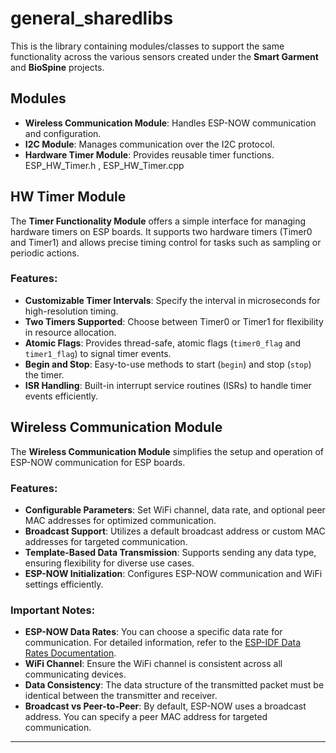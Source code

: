 # general_sharedlibs

This is the library containing modules/classes to support the same functionality across the various sensors created under the **Smart Garment** and **BioSpine** projects.

## Modules
- **Wireless Communication Module**: Handles ESP-NOW communication and configuration.
- **I2C Module**: Manages communication over the I2C protocol.
- **Hardware Timer Module**: Provides reusable timer functions.
  ESP_HW_Timer.h , ESP_HW_Timer.cpp

## HW Timer Module

The **Timer Functionality Module** offers a simple interface for managing hardware timers on ESP boards. It supports two hardware timers (Timer0 and Timer1) and allows precise timing control for tasks such as sampling or periodic actions. 

### Features:
- **Customizable Timer Intervals**: Specify the interval in microseconds for high-resolution timing.
- **Two Timers Supported**: Choose between Timer0 or Timer1 for flexibility in resource allocation.
- **Atomic Flags**: Provides thread-safe, atomic flags (`timer0_flag` and `timer1_flag`) to signal timer events.
- **Begin and Stop**: Easy-to-use methods to start (`begin`) and stop (`stop`) the timer.
- **ISR Handling**: Built-in interrupt service routines (ISRs) to handle timer events efficiently.


## Wireless Communication Module

The **Wireless Communication Module** simplifies the setup and operation of ESP-NOW communication for ESP boards. 
### Features:
- **Configurable Parameters**: Set WiFi channel, data rate, and optional peer MAC addresses for optimized communication.
- **Broadcast Support**: Utilizes a default broadcast address or custom MAC addresses for targeted communication.
- **Template-Based Data Transmission**: Supports sending any data type, ensuring flexibility for diverse use cases.
- **ESP-NOW Initialization**: Configures ESP-NOW communication and WiFi settings efficiently.
### Important Notes:
- **ESP-NOW Data Rates**: You can choose a specific data rate for communication. For detailed information, refer to the [ESP-IDF Data Rates Documentation](https://github.com/espressif/esp-idf/blob/625bd5eb1806809ff3cc010ee20d1f750aa778a1/components/esp_wifi/include/esp_wifi_types.h#L474).
- **WiFi Channel**: Ensure the WiFi channel is consistent across all communicating devices.
- **Data Consistency**: The data structure of the transmitted packet must be identical between the transmitter and receiver.
- **Broadcast vs Peer-to-Peer**: By default, ESP-NOW uses a broadcast address. You can specify a peer MAC address for targeted communication.

---
